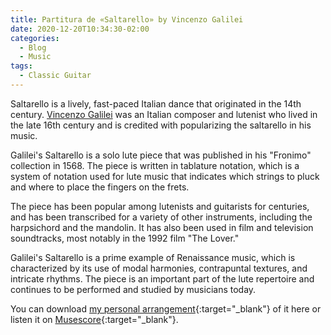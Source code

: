 ```yaml
---
title: Partitura de «Saltarello» by Vincenzo Galilei
date: 2020-12-20T10:34:30-02:00
categories:
  - Blog
  - Music
tags:
  - Classic Guitar
---
```


Saltarello is a lively, fast-paced Italian dance that originated in the 14th century. [Vincenzo Galilei](https://it.wikipedia.org/wiki/Vincenzo_Galilei) was an Italian composer and lutenist who lived in the late 16th century and is credited with popularizing the saltarello in his music.

Galilei's Saltarello is a solo lute piece that was published in his "Fronimo" collection in 1568. The piece is written in tablature notation, which is a system of notation used for lute music that indicates which strings to pluck and where to place the fingers on the frets.

The piece has been popular among lutenists and guitarists for centuries, and has been transcribed for a variety of other instruments, including the harpsichord and the mandolin. It has also been used in film and television soundtracks, most notably in the 1992 film "The Lover."

Galilei's Saltarello is a prime example of Renaissance music, which is characterized by its use of modal harmonies, contrapuntal textures, and intricate rhythms. The piece is an important part of the lute repertoire and continues to be performed and studied by musicians today.

You can download [my personal arrangement](/assets/Saltarello_Vincenzo_Galilei.pdf){:target="_blank"} of it here or listen it on [Musescore](https://musescore.com/user/34815997/scores/6529054){:target="_blank"}.
